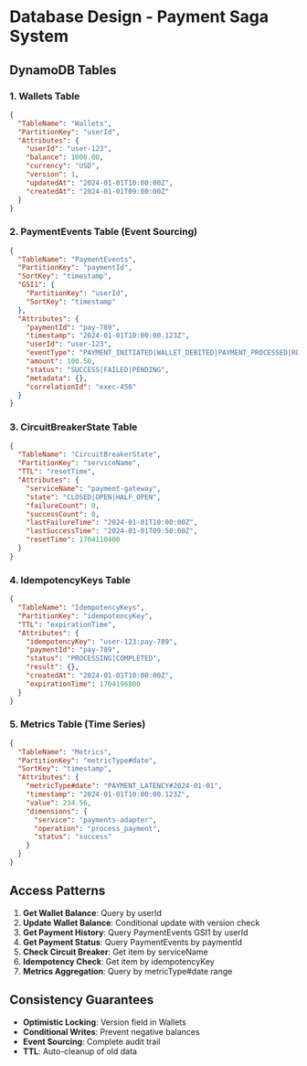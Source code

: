 # Database Design - Payment Saga System

## DynamoDB Tables

### 1. Wallets Table
```json
{
  "TableName": "Wallets",
  "PartitionKey": "userId",
  "Attributes": {
    "userId": "user-123",
    "balance": 1000.00,
    "currency": "USD",
    "version": 1,
    "updatedAt": "2024-01-01T10:00:00Z",
    "createdAt": "2024-01-01T09:00:00Z"
  }
}
```

### 2. PaymentEvents Table (Event Sourcing)
```json
{
  "TableName": "PaymentEvents",
  "PartitionKey": "paymentId",
  "SortKey": "timestamp",
  "GSI1": {
    "PartitionKey": "userId",
    "SortKey": "timestamp"
  },
  "Attributes": {
    "paymentId": "pay-789",
    "timestamp": "2024-01-01T10:00:00.123Z",
    "userId": "user-123",
    "eventType": "PAYMENT_INITIATED|WALLET_DEBITED|PAYMENT_PROCESSED|REFUND_INITIATED",
    "amount": 100.50,
    "status": "SUCCESS|FAILED|PENDING",
    "metadata": {},
    "correlationId": "exec-456"
  }
}
```

### 3. CircuitBreakerState Table
```json
{
  "TableName": "CircuitBreakerState",
  "PartitionKey": "serviceName",
  "TTL": "resetTime",
  "Attributes": {
    "serviceName": "payment-gateway",
    "state": "CLOSED|OPEN|HALF_OPEN",
    "failureCount": 0,
    "successCount": 0,
    "lastFailureTime": "2024-01-01T10:00:00Z",
    "lastSuccessTime": "2024-01-01T09:50:00Z",
    "resetTime": 1704110400
  }
}
```

### 4. IdempotencyKeys Table
```json
{
  "TableName": "IdempotencyKeys",
  "PartitionKey": "idempotencyKey",
  "TTL": "expirationTime",
  "Attributes": {
    "idempotencyKey": "user-123:pay-789",
    "paymentId": "pay-789",
    "status": "PROCESSING|COMPLETED",
    "result": {},
    "createdAt": "2024-01-01T10:00:00Z",
    "expirationTime": 1704196800
  }
}
```

### 5. Metrics Table (Time Series)
```json
{
  "TableName": "Metrics",
  "PartitionKey": "metricType#date",
  "SortKey": "timestamp",
  "Attributes": {
    "metricType#date": "PAYMENT_LATENCY#2024-01-01",
    "timestamp": "2024-01-01T10:00:00.123Z",
    "value": 234.56,
    "dimensions": {
      "service": "payments-adapter",
      "operation": "process_payment",
      "status": "success"
    }
  }
}
```

## Access Patterns

1. **Get Wallet Balance**: Query by userId
2. **Update Wallet Balance**: Conditional update with version check
3. **Get Payment History**: Query PaymentEvents GSI1 by userId
4. **Get Payment Status**: Query PaymentEvents by paymentId
5. **Check Circuit Breaker**: Get item by serviceName
6. **Idempotency Check**: Get item by idempotencyKey
7. **Metrics Aggregation**: Query by metricType#date range

## Consistency Guarantees

- **Optimistic Locking**: Version field in Wallets
- **Conditional Writes**: Prevent negative balances
- **Event Sourcing**: Complete audit trail
- **TTL**: Auto-cleanup of old data
